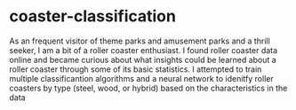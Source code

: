 # coaster-classification

As an frequent visitor of theme parks and amusement parks and a thrill seeker, I am a bit of a roller coaster enthusiast. I found roller coaster data online and became curious about what insights could be learned about a roller coaster through some of its basic statistics. I attempted to train multiple classificantion algorithms and a neural network to idenitfy roller coasters by type (steel, wood, or hybrid) based on the characteristics in the data
